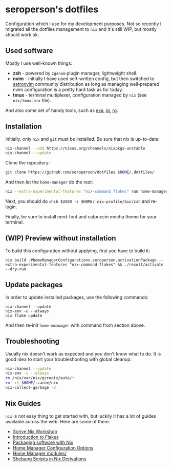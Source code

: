 # seroperson's dotfiles

Configuration which I use for my development purposes. Not so recently I migrated all the dotfiles
management to `nix` and it's still WIP, but mostly should work ok.

## Used software

Mostly I use well-known things:

- **zsh** - powered by `zgenom` plugin manager, lightweight shell.
- **nvim** - initially I have used self-written config, but then switched to [astronvim][1] community distribution
  as long as managing well-prepared nvim configuration is a pretty hard task as for today.
- **tmux** - terminal multiplexer, configuration managed by `nix` (see `nix/tmux.nix` file).

And also some set of handy tools, such as [exa][2], [jq][3], [rg][4].

## Installation

Initially, only `nix` and `git` must be installed. Be sure that nix is up-to-date:

```sh
nix-channel --add https://nixos.org/channels/nixpkgs-unstable
nix-channel --update
```

Clone the repository:

```sh
git clone https://github.com/seroperson/dotfiles $HOME/.dotfiles/
```

And then let the `home-manager` do the rest:

```sh
nix --extra-experimental-features "nix-command flakes" run home-manager/release-24.11 -- init --switch $HOME/.dotfiles/
```

Next, you should do `chsh $USER -s $HOME/.nix-profile/bin/zsh` and re-login.

Finally, be sure to install nerd-font and catpuccin mocha theme for your terminal.

## (WIP) Preview without installation

To build this configuration without applying, first you have to build it:

```
nix build .#homeManagerConfigurations.seroperson.activationPackage --extra-experimental-features "nix-command flakes" && ./result/activate --dry-run
```

## Update packages

In order to update installed packages, use the following commands:

```
nix-channel --update
nix-env -u --always
nix flake update
```

And then re-init `home-mmanager` with command from section above.

## Troubleshooting

Usually nix doesn't work as expected and you don't know what to do.
It is good idea to start your troubleshooting with global cleanup:

```sh
nix-channel --update
nix-env -u --always
rm /nix/var/nix/gcroots/auto/*
rm -rf $HOME/.cache/nix
nix-collect-garbage -d
```

## Nix Guides

`nix` is not easy thing to get started with, but luckily it has a lot of guides available across the web.
Here are some of them:

- [Scrive Nix Workshop][7]
- [Introduction to Flakes][5]
- [Packaging software with Nix][10]
- [Home Manager Configuration Options][9]
- [Home Manager modules/][8]
- [Shebang Scripts in Nix Derivations][6]

[1]: https://astronvim.com/
[2]: https://github.com/ogham/exa
[3]: https://github.com/jqlang/jq
[4]: https://github.com/BurntSushi/ripgrep
[5]: https://nixos-and-flakes.thiscute.world/nixos-with-flakes/introduction-to-flakes
[6]: https://gist.github.com/CMCDragonkai/e82bce7bea30e28ebe6796025aa9e722
[7]: https://scrive.github.io/nix-workshop/index.html
[8]: https://github.com/nix-community/home-manager/tree/master/modules
[9]: https://nix-community.github.io/home-manager/options.xhtml
[10]: https://docs.replit.com/tutorials/replit/nix-packaging
